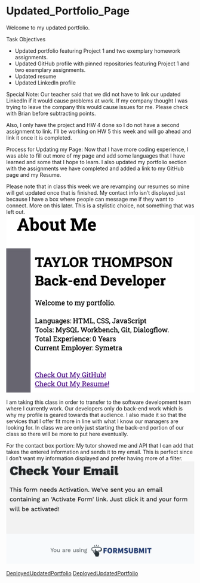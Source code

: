 # Updated_Portfolio_Page
Welcome to my updated portfolio.

Task Objectives
* Updated portfolio featuring Project 1 and two exemplary homework assignments.
* Updated GitHub profile with pinned repositories featuring Project 1 and two exemplary assignments.
* Updated resume
* Updated LinkedIn profile

Special Note: Our teacher said that we did not have to link our updated LinkedIn if it would cause problems at work. If my company thought I was trying to leave the company this would cause issues for me. Please check with Brian before subtracting points.

Also, I only have the project and HW 4 done so I do not have a second assignment to link. I’ll be working on HW 5 this week and will go ahead and link it once it is completed.

Process for Updating my Page:
Now that I have more coding experience, I was able to fill out more of my page and add some languages that I have learned and some that I hope to learn. I also updated my portfolio section with the assignments we have completed and added a link to my GitHub page and my Resume. 

Please note that in class this week we are revamping our resumes so mine will get updated once that is finished. My contact info isn’t displayed just because I have a box where people can message me if they want to connect. More on this later. This is a stylistic choice, not something that was left out.
![](aboutme.png)

I am taking this class in order to transfer to the software development team where I currently work. Our developers only do back-end work which is why my profile is geared towards that audience. I also made it so that the services that I offer fit more in line with what I know our managers are looking for. In class we are only just starting the back-end portion of our class so there will be more to put here eventually.

For the contact box portion:
My tutor showed me and API that I can add that takes the entered information and sends it to my email. This is perfect since I don’t want my information displayed and prefer having more of a filter.
![](formsubmit.png)

[DeployedUpdatedPortfolio](https://taylor25et.github.io/Updated_Portfolio_Page/)
[DeployedUpdatedPortfolio](https://github.com/Taylor25et/Updated_Portfolio_Page)
